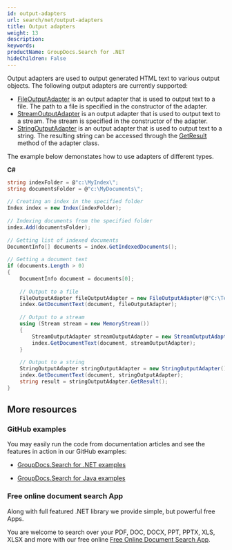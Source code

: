 ```yaml
---
id: output-adapters
url: search/net/output-adapters
title: Output adapters
weight: 13
description: 
keywords: 
productName: GroupDocs.Search for .NET
hideChildren: False
---
```

Output adapters are used to output generated HTML text to various output objects. The following output adapters are currently supported:

*   [FileOutputAdapter](https://apireference.groupdocs.com/net/search/groupdocs.search.common/fileoutputadapter) is an output adapter that is used to output text to a file. The path to a file is specified in the constructor of the adapter.
*   [StreamOutputAdapter](https://apireference.groupdocs.com/net/search/groupdocs.search.common/streamoutputadapter) is an output adapter that is used to output text to a stream. The stream is specified in the constructor of the adapter.
*   [StringOutputAdapter](https://apireference.groupdocs.com/net/search/groupdocs.search.common/stringoutputadapter) is an output adapter that is used to output text to a string. The resulting string can be accessed through the [GetResult](https://apireference.groupdocs.com/net/search/groupdocs.search.common/stringoutputadapter/methods/getresult) method of the adapter class.

The example below demonstates how to use adapters of different types.

**C#**

```csharp
string indexFolder = @"c:\MyIndex\";
string documentsFolder = @"c:\MyDocuments\";
 
// Creating an index in the specified folder
Index index = new Index(indexFolder);
 
// Indexing documents from the specified folder
index.Add(documentsFolder);
 
// Getting list of indexed documents
DocumentInfo[] documents = index.GetIndexedDocuments();
 
// Getting a document text
if (documents.Length > 0)
{
    DocumentInfo document = documents[0];
 
    // Output to a file
    FileOutputAdapter fileOutputAdapter = new FileOutputAdapter(@"C:\Text.html");
    index.GetDocumentText(document, fileOutputAdapter);
 
    // Output to a stream
    using (Stream stream = new MemoryStream())
    {
        StreamOutputAdapter streamOutputAdapter = new StreamOutputAdapter(stream);
        index.GetDocumentText(document, streamOutputAdapter);
    }
 
    // Output to a string
    StringOutputAdapter stringOutputAdapter = new StringOutputAdapter();
    index.GetDocumentText(document, stringOutputAdapter);
    string result = stringOutputAdapter.GetResult();
}
```

## More resources

### GitHub examples

You may easily run the code from documentation articles and see the features in action in our GitHub examples:

*   [GroupDocs.Search for .NET examples](https://github.com/groupdocs-search/GroupDocs.Search-for-.NET)
    
*   [GroupDocs.Search for Java examples](https://github.com/groupdocs-search/GroupDocs.Search-for-Java)
    

### Free online document search App

Along with full featured .NET library we provide simple, but powerful free Apps.

You are welcome to search over your PDF, DOC, DOCX, PPT, PPTX, XLS, XLSX and more with our free online [Free Online Document Search App](https://products.groupdocs.app/search).
